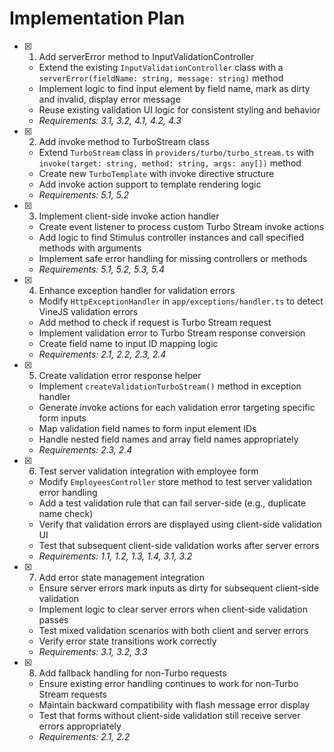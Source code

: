 # Implementation Plan

- [x] 1. Add serverError method to InputValidationController
  - Extend the existing `InputValidationController` class with a `serverError(fieldName: string, message: string)` method
  - Implement logic to find input element by field name, mark as dirty and invalid, display error message
  - Reuse existing validation UI logic for consistent styling and behavior
  - _Requirements: 3.1, 3.2, 4.1, 4.2, 4.3_

- [x] 2. Add invoke method to TurboStream class
  - Extend `TurboStream` class in `providers/turbo/turbo_stream.ts` with `invoke(target: string, method: string, args: any[])` method
  - Create new `TurboTemplate` with invoke directive structure
  - Add invoke action support to template rendering logic
  - _Requirements: 5.1, 5.2_

- [x] 3. Implement client-side invoke action handler
  - Create event listener to process custom Turbo Stream invoke actions
  - Add logic to find Stimulus controller instances and call specified methods with arguments
  - Implement safe error handling for missing controllers or methods
  - _Requirements: 5.1, 5.2, 5.3, 5.4_

- [x] 4. Enhance exception handler for validation errors
  - Modify `HttpExceptionHandler` in `app/exceptions/handler.ts` to detect VineJS validation errors
  - Add method to check if request is Turbo Stream request
  - Implement validation error to Turbo Stream response conversion
  - Create field name to input ID mapping logic
  - _Requirements: 2.1, 2.2, 2.3, 2.4_

- [x] 5. Create validation error response helper
  - Implement `createValidationTurboStream()` method in exception handler
  - Generate invoke actions for each validation error targeting specific form inputs
  - Map validation field names to form input element IDs
  - Handle nested field names and array field names appropriately
  - _Requirements: 2.3, 2.4_

- [x] 6. Test server validation integration with employee form
  - Modify `EmployeesController` store method to test server validation error handling
  - Add a test validation rule that can fail server-side (e.g., duplicate name check)
  - Verify that validation errors are displayed using client-side validation UI
  - Test that subsequent client-side validation works after server errors
  - _Requirements: 1.1, 1.2, 1.3, 1.4, 3.1, 3.2_

- [x] 7. Add error state management integration
  - Ensure server errors mark inputs as dirty for subsequent client-side validation
  - Implement logic to clear server errors when client-side validation passes
  - Test mixed validation scenarios with both client and server errors
  - Verify error state transitions work correctly
  - _Requirements: 3.1, 3.2, 3.3_

- [x] 8. Add fallback handling for non-Turbo requests
  - Ensure existing error handling continues to work for non-Turbo Stream requests
  - Maintain backward compatibility with flash message error display
  - Test that forms without client-side validation still receive server errors appropriately
  - _Requirements: 2.1, 2.2_
